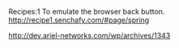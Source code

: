 Recipes:1 To emulate the browser back button. 
          http://recipe1.senchafy.com/#page/spring

http://dev.ariel-networks.com/wp/archives/1343

